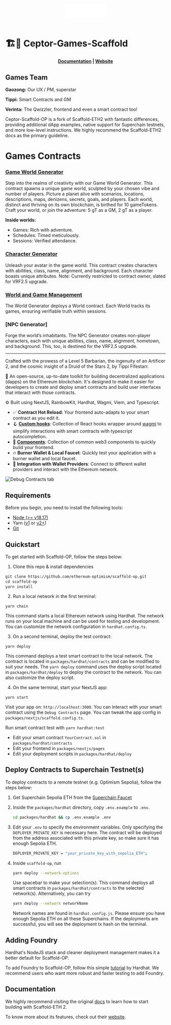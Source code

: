 <div align="center">
  <a href="https://www.notion.so/danj-o/S3-Block-Magic-Hackathon-2024-d0ed09047ec648a087ace9b078736518"><img alt="Ceptor Club" src="Group 9.png" width=128></a>
  <br />
  <br />
</div>

# 🏗🔴 Ceptor-Games-Scaffold

<h4 align="center">
  <a href="https://docs.scaffoldeth.io">Documentation</a> |
  <a href="https://scaffoldeth.io">Website</a>
</h4>

## Games Team

**Gaozong:** Our UX / PM, superstar

**Tippi:** Smart Contracts and GM

**Verinta:** The Qwizzler, frontend and even a smart contract too!

Ceptor-Scaffold-OP is a fork of Scaffold-ETH2 with fantastic differences, providing additional dApp examples, native support for Superchain testnets, and more low-level instructions. We highly recommend the Scaffold-ETH2 docs as the primary guideline. 

# Games Contracts

### [Game World Generator](BuyMeACeptor.sol)
Step into the realms of creativity with our Game World Generator. This contract spawns a unique game world, sculpted by your chosen vibe and number of players. Picture a planet alive with scenarios, locations, descriptions, maps, denizens, secrets, goals, and players. Each world, distinct and thriving on its own blockchain, is birthed for 10 gameTokens. Craft your world, or join the adventure: 5 gT as a GM, 2 gT as a player.

**Inside worlds:**
- Games: Rich with adventure.
- Schedules: Timed meticulously.
- Sessions: Verified attendance.

### [Character Generator](packages/hardhat/contracts/CeptorCharacterGenerator.sol)
Unleash your avatar in the game world. This contract creates characters with abilities, class, name, alignment, and background. Each character boasts unique attributes. Note: Currently restricted to contract owner, slated for VRF2.5 upgrade.

### [World and Game Management](packages/hardhat/contracts/WorldFactory.sol)
The World Generator deploys a World contract. Each World tracks its games, ensuring verifiable truth within sessions.

### [NPC Generator]
Forge the world’s inhabitants. The NPC Generator creates non-player characters, each with unique abilities, class, name, alignment, hometown, and background. This, too, is destined for the VRF2.5 upgrade.

---

Crafted with the prowess of a Level 5 Barbarian, the ingenuity of an Artificer 2, and the cosmic insight of a Druid of the Stars 2, by Tippi Fifestarr.

🧪 An open-source, up-to-date toolkit for building decentralized applications (dapps) on the Ethereum blockchain. It's designed to make it easier for developers to create and deploy smart contracts and build user interfaces that interact with those contracts.

⚙️ Built using NextJS, RainbowKit, Hardhat, Wagmi, Viem, and Typescript.

- ✅ **Contract Hot Reload**: Your frontend auto-adapts to your smart contract as you edit it.
- 🪝 **[Custom hooks](https://docs.scaffoldeth.io/hooks/)**: Collection of React hooks wrapper around [wagmi](https://wagmi.sh/) to simplify interactions with smart contracts with typescript autocompletion.
- 🧱 [**Components**](https://docs.scaffoldeth.io/components/): Collection of common web3 components to quickly build your frontend.
- 🔥 **Burner Wallet & Local Faucet**: Quickly test your application with a burner wallet and local faucet.
- 🔐 **Integration with Wallet Providers**: Connect to different wallet providers and interact with the Ethereum network.

![Debug Contracts tab](https://github.com/ethereum-optimism/scaffold-op/blob/main/packages/nextjs/public/scaffold-op-landing.png)

## Requirements

Before you begin, you need to install the following tools:

- [Node (>= v18.17)](https://nodejs.org/en/download/)
- Yarn ([v1](https://classic.yarnpkg.com/en/docs/install/) or [v2+](https://yarnpkg.com/getting-started/install))
- [Git](https://git-scm.com/downloads)

## Quickstart

To get started with Scaffold-OP, follow the steps below:

1. Clone this repo & install dependencies

```
git clone https://github.com/ethereum-optimism/scaffold-op.git
cd scaffold-op
yarn install
```

2. Run a local network in the first terminal:

```
yarn chain
```

This command starts a local Ethereum network using Hardhat. The network runs on your local machine and can be used for testing and development. You can customize the network configuration in `hardhat.config.ts`.

3. On a second terminal, deploy the test contract:

```
yarn deploy
```

This command deploys a test smart contract to the local network. The contract is located in `packages/hardhat/contracts` and can be modified to suit your needs. The `yarn deploy` command uses the deploy script located in `packages/hardhat/deploy` to deploy the contract to the network. You can also customize the deploy script.

4. On the same terminal, start your NextJS app:

```
yarn start
```

Visit your app on: `http://localhost:3000`. You can interact with your smart contract using the `Debug Contracts` page. You can tweak the app config in `packages/nextjs/scaffold.config.ts`.

Run smart contract test with `yarn hardhat:test`

- Edit your smart contract `YourContract.sol` in `packages/hardhat/contracts`
- Edit your frontend in `packages/nextjs/pages`
- Edit your deployment scripts in `packages/hardhat/deploy`

## Deploy Contracts to Superchain Testnet(s)

To deploy contracts to a remote testnet (e.g. Optimism Sepolia), follow the steps below:

1. Get Superchain Sepolia ETH from the [Superchain Faucet](https://app.optimism.io/faucet)

2. Inside the `packages/hardhat` directory, copy `.env.example` to `.env`.

   ```bash
   cd packages/hardhat && cp .env.example .env
   ```

3. Edit your `.env` to specify the environment variables. Only specifying the `DEPLOYER_PRIVATE_KEY` is necessary here. The contract will be deployed from the address associated with this private key, so make sure it has enough Sepolia ETH.

   ```bash
   DEPLOYER_PRIVATE_KEY = "your_private_key_with_sepolia_ETH";
   ```

4. Inside `scaffold-op`, run

   ```bash
   yarn deploy --network-options
   ```

   Use spacebar to make your selection(s). This command deploys all smart contracts in `packages/hardhat/contracts` to the selected network(s). Alternatively, you can try

   ```bash
   yarn deploy --network networkName
   ```

   Network names are found in `hardhat.config.js`. Please ensure you have enough Sepolia ETH on all these Superchains. If the deployments are successful, you will see the deployment tx hash on the terminal.

## Adding Foundry

Hardhat's NodeJS stack and cleaner deployment management makes it a better default for Scaffold-OP.

To add Foundry to Scaffold-OP, follow this simple [tutorial](https://hardhat.org/hardhat-runner/docs/advanced/hardhat-and-foundry) by Hardhat. We recommend users who want more robust and faster testing to add Foundry.

## Documentation

We highly recommend visiting the original [docs](https://docs.scaffoldeth.io) to learn how to start building with Scaffold-ETH 2.

To know more about its features, check out their [website](https://scaffoldeth.io).
